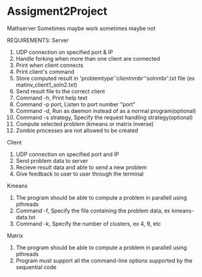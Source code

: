 # Assigment2Project

 Mathserver
 Sometimes maybe work sometimes maybe not

REQUIREMENTS:
Server

1. UDP connection on specified port & IP
2. Handle forking when more than one client are connected
3. Print when client connects
4. Print client's command
5. Store computed result in 'problemtype'_'clientnmbr'_'solnmbr'.txt file (ex matinv_client1_soln2.txt)
6. Send result file to the correct client
7. Command -h, Print help text
8. Command -p port, Listen to port number "port"
9. Command -d, Run as daemon instead of as a normal program(optional)
10. Command -s strategy, Specify the request handling strategy(optional)
11. Compute selected problem (kmeans or matrix inverse)
12. Zombie processes are not allowed to be created

Client

1. UDP connection on specified port and IP
2. Send problem data to server
3. Recieve result data and able to send a new problem
4. Give feedback to user to user through the terminal

Kmeans

1. The program should be able to compute a problem in parallell using pthreads
2. Command -f, Specify the file containing the problem data, ex kmeans-data.txt
3. Command -k, Specify the number of clusters, ex 4, 9, etc

Matrix

1. The program should be able to compute a problem in parallell using pthreads
2. Program must support all the command-line options supported by the sequential code

